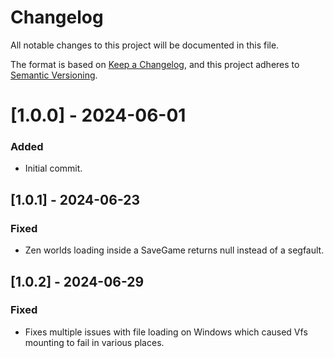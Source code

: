 # Changelog

All notable changes to this project will be documented in this file.

The format is based on [Keep a Changelog](https://keepachangelog.com/en/1.0.0/),
and this project adheres to [Semantic Versioning](https://semver.org/spec/v2.0.0.html).


# [1.0.0] - 2024-06-01

### Added
- Initial commit.


## [1.0.1] - 2024-06-23

### Fixed
- Zen worlds loading inside a SaveGame returns null instead of a segfault.


## [1.0.2] - 2024-06-29

### Fixed
- Fixes multiple issues with file loading on Windows which caused Vfs mounting to fail in various places.
